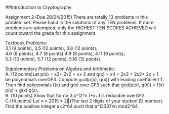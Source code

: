 ##Introduction to Cryptography

Assignment 2 (Due 28/04/2015)
There are totally 13 problems in this problem set. Please hand in the solutions of any TEN problems. If more problems are    attempted, only the HIGHEST TEN SCORES ACHIEVED will count toward the grade for this assignment.    

Textbook Problems:    
3.1 (9 points), 3.5 (12 points), 3.8 (12 points);   
4.6 (8 points), 4.7 (8 points),4.9 (8 points), 4.11 (9 points);   
5.3 (10 points), 5.7 (12 points), 5.16 (12 points).   

Supplementary Problems on Algebra and Arithmetic:   
A. (12 points)Let p(x) = x3+ 2x2 + x+ 2 and q(x) = x4 + 2x3 + 2x2+ 2x + 1 be polynomials overGF3. Compute gcd(p(x), q(x)) with leading coefficient 1. Then find polynomials f(x) and g(x) over GF3 such that gcd(p(x), q(x)) = f(x) p(x) + g(x) q(x).    
B. (10 points) Show that for n≥ 3,x^(2^n )+x+1 is reducible overGF2.    
C.(14 points) Let n = 2015 + 2(The last 2 digits of your student ID number). Find the positive integer a<2^64 such that a^13337≡n mod2^64.    
